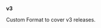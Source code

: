 <!-- markdownlint-disable MD041-->
**v3**<br>

Custom Format to cover v3 releases.
<!-- markdownlint-enable MD041-->
